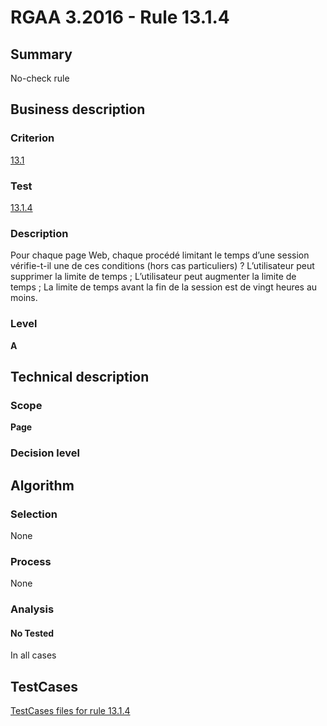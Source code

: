 # RGAA 3.2016 - Rule 13.1.4

## Summary
No-check rule


## Business description

### Criterion
[13.1](http://references.modernisation.gouv.fr/rgaa-accessibilite/criteres.html#crit-13-1)

### Test
[13.1.4](http://references.modernisation.gouv.fr/rgaa-accessibilite/criteres.html#test-13-1-4)

### Description
Pour chaque page Web, chaque procédé limitant le temps d’une session vérifie-t-il une de ces conditions (hors cas particuliers) ? L’utilisateur peut supprimer la limite de temps ; L’utilisateur peut augmenter la limite de temps ; La limite de temps avant la fin de la session est de vingt heures au moins.

### Level
**A**


## Technical description

### Scope
**Page**

### Decision level


## Algorithm

### Selection
None

### Process
None

### Analysis

#### No Tested
In all cases


##  TestCases

[TestCases files for rule 13.1.4](https://github.com/Asqatasun/Asqatasun/tree/RGAA_3.2016/rules/rules-rgaa3.2016/src/test/resources/testcases/rgaa32016/Rgaa32016Rule130104/)


